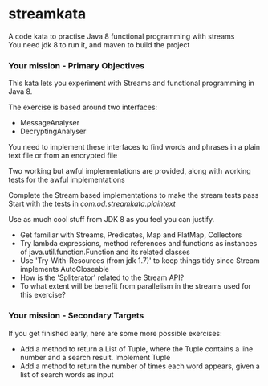 # streamkata

A code kata to practise Java 8 functional programming with streams  
You need jdk 8 to run it, and maven to build the project

### Your mission - Primary Objectives ###

This kata lets you experiment with Streams and functional programming in Java 8.

The exercise is based around two interfaces:

* MessageAnalyser
* DecryptingAnalyser

You need to implement these interfaces to find words and phrases in a plain text file or from an encrypted file

Two working but awful implementations are provided, along with working tests for the awful implementations  

Complete the Stream based implementations to make the stream tests pass  
Start with the tests in *com.od.streamkata.plaintext*

Use as much cool stuff from JDK 8 as you feel you can justify.

* Get familiar with Streams, Predicates, Map and FlatMap, Collectors
* Try lambda expressions, method references and functions as instances of java.util.function.Function and its related classes
* Use 'Try-With-Resources (from jdk 1.7)' to keep things tidy since Stream implements AutoCloseable
* How is the 'Spliterator' related to the Stream API?
* To what extent will be benefit from parallelism in the streams used for this exercise?

### Your mission - Secondary Targets ###

If you get finished early, here are some more possible exercises:

* Add a method to return a List of Tuple, where the Tuple contains a line number and a search result. Implement Tuple
* Add a method to return the number of times each word appears, given a list of search words as input










